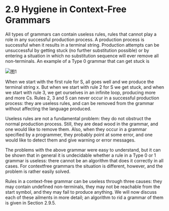 # 2.9 Hygiene in Context-Free Grammars

All types of grammars can contain useless rules, rules that cannot play a role in any successful production process. A production process is successful when it results in a terminal string. Production attempts can be unsuccessful by getting stuck (no further substitution possible) or by entering a situation in which no substitution sequence will ever remove all non-terminals. An example of a Type 0 grammar that can get stuck is

![图1]()

When we start with the first rule for S, all goes well and we produce the terminal string x. But when we start with rule 2 for S we get stuck, and when we start with rule 3, we get ourselves in an infinite loop, producing more and more Cs. Rules 2, 3 and 5 can never occur in a successful production process: they are useless rules, and can be removed from the grammar without affecting the language produced.

Useless rules are not a fundamental problem: they do not obstruct the normal production process. Still, they are dead wood in the grammar, and one would like to remove them. Also, when they occur in a grammar specified by a programmer, they probably point at some error, and one would like to detect them and give warning or error messages.

The problems with the above grammar were easy to understand, but it can be shown that in general it is undecidable whether a rule in a Type 0 or 1 grammar is useless: there cannot be an algorithm that does it correctly in all cases. For contextfree grammars the situation is different, however, and the problem is rather easily solved.

Rules in a context-free grammar can be useless through three causes: they may contain undefined non-terminals, they may not be reachable from the start symbol, and they may fail to produce anything. We will now discuss each of these ailments in more detail; an algorithm to rid a grammar of them is given in Section 2.9.5.